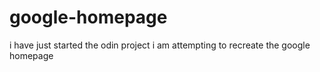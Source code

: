 # google-homepage
i have just started the odin project
i am attempting to recreate the google homepage
